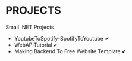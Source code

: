 # PROJECTS
 Small .NET Projects
 + YoutubeToSpotify-SpotifyToYoutube ✔
 + WebAPITutorial ✔
 + Making Backend To Free Website Template ✔